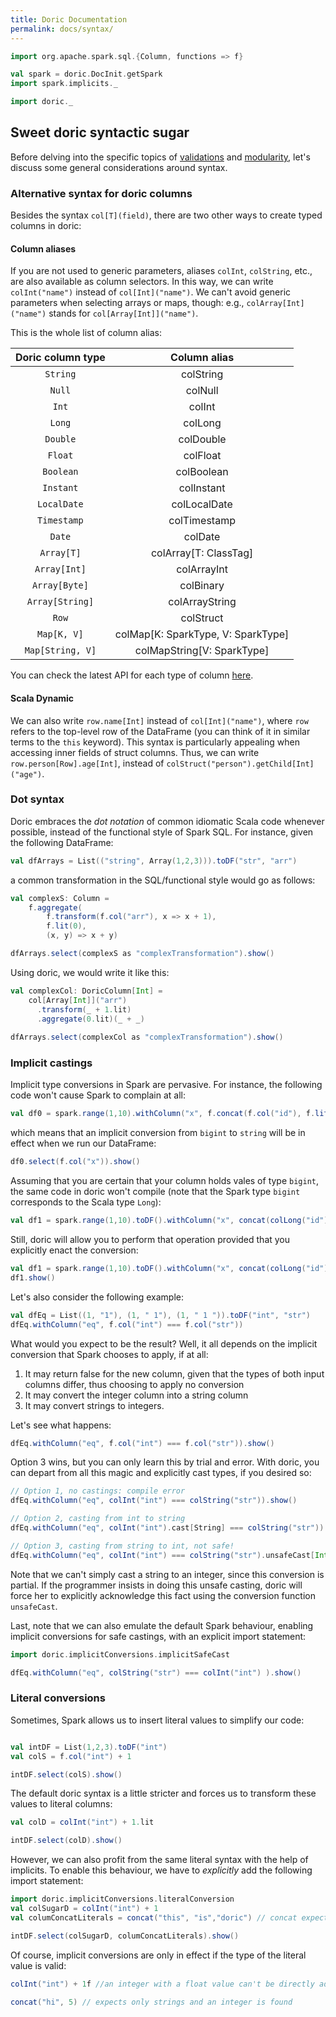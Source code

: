 ```yaml
---
title: Doric Documentation
permalink: docs/syntax/
---
```


```scala mdoc:invisible
import org.apache.spark.sql.{Column, functions => f}

val spark = doric.DocInit.getSpark
import spark.implicits._

import doric._
```

## Sweet doric syntactic sugar

Before delving into the specific topics of [validations](validations.md) 
and [modularity](modularity.md), let's discuss some general considerations around syntax. 

### Alternative syntax for doric columns

Besides the syntax `col[T](field)`, there are two other ways to create typed columns in doric: 

#### Column aliases

If you are not used to generic parameters, aliases `colInt`, `colString`, etc., are also available as column selectors.
In this way, we can write `colInt("name")` instead of `col[Int]("name")`. We can't avoid generic parameters when
selecting arrays or maps, though: e.g., `colArray[Int]("name")` stands for `col[Array[Int]]("name")`.

This is the whole list of column alias:

| Doric column type |           Column alias            | 
|:-----------------:|:----------------------------------:|
|     `String`      |             colString              |
|      `Null`       |              colNull               |
|       `Int`       |               colInt               |
|      `Long`       |              colLong               |
|     `Double`      |             colDouble              |
|      `Float`      |              colFloat              |
|     `Boolean`     |             colBoolean             |
|     `Instant`     |             colInstant             |
|    `LocalDate`    |            colLocalDate            |
|    `Timestamp`    |            colTimestamp            |
|      `Date`       |              colDate               |
|    `Array[T]`     |       colArray[T: ClassTag]        |
|   `Array[Int]`    |            colArrayInt             |
|   `Array[Byte]`   |             colBinary              |
|  `Array[String]`  |           colArrayString           |
|       `Row`       |             colStruct              |
|    `Map[K, V]`    | colMap[K: SparkType, V: SparkType] |
| `Map[String, V]`  |     colMapString[V: SparkType]     |

You can check the latest API for each type of column [here](api).

#### Scala Dynamic

We can also write `row.name[Int]` instead of `col[Int]("name")`, where `row` refers to
the top-level row of the DataFrame (you can think of it in similar terms to the `this` keyword). This syntax is
particularly appealing when accessing inner fields of struct columns. Thus, we can write `row.person[Row].age[Int]`,
instead of `colStruct("person").getChild[Int]("age")`.

### Dot syntax

Doric embraces the _dot notation_ of common idiomatic Scala code whenever possible, instead of the functional style of Spark SQL. For instance, given the following DataFrame:
```scala mdoc
val dfArrays = List(("string", Array(1,2,3))).toDF("str", "arr")
```

a common transformation in the SQL/functional style would go as follows:

```scala mdoc
val complexS: Column = 
    f.aggregate(
        f.transform(f.col("arr"), x => x + 1), 
        f.lit(0), 
        (x, y) => x + y)

dfArrays.select(complexS as "complexTransformation").show()
```

Using doric, we would write it like this:
```scala mdoc
val complexCol: DoricColumn[Int] = 
    col[Array[Int]]("arr")
      .transform(_ + 1.lit)
      .aggregate(0.lit)(_ + _)
  
dfArrays.select(complexCol as "complexTransformation").show()
```

### Implicit castings

Implicit type conversions in Spark are pervasive. For instance, the following code won't cause Spark to complain at all:

```scala mdoc
val df0 = spark.range(1,10).withColumn("x", f.concat(f.col("id"), f.lit("jander")))
```

which means that an implicit conversion from `bigint` to `string` will be in effect when we run our DataFrame:

```scala mdoc
df0.select(f.col("x")).show()
```

Assuming that you are certain that your column holds vales of type `bigint`, the same code in doric won't compile
(note that the Spark type `bigint` corresponds to the Scala type `Long`):

```scala mdoc:fail
val df1 = spark.range(1,10).toDF().withColumn("x", concat(colLong("id"), "jander".lit))
```

Still, doric will allow you to perform that operation provided that you explicitly enact the conversion:

```scala mdoc
val df1 = spark.range(1,10).toDF().withColumn("x", concat(colLong("id").cast[String], "jander".lit))
df1.show()
```

Let's also consider the following example:

```scala mdoc
val dfEq = List((1, "1"), (1, " 1"), (1, " 1 ")).toDF("int", "str")
dfEq.withColumn("eq", f.col("int") === f.col("str"))
```

What would you expect to be the result? Well, it all depends on the implicit conversion that Spark chooses to apply, 
if at all: 
1. It may return false for the new column, given that the types of both input columns differ, 
thus choosing to apply no conversion
2. It may convert the integer column into a string column
3. It may convert strings to integers. 

Let's see what happens:

```scala mdoc
dfEq.withColumn("eq", f.col("int") === f.col("str")).show()
```

Option 3 wins, but you can only learn this by trial and error. With doric, you can depart from all this magic and 
explicitly cast types, if you desired so:

```scala mdoc:fail
// Option 1, no castings: compile error
dfEq.withColumn("eq", colInt("int") === colString("str")).show()
```

```scala mdoc
// Option 2, casting from int to string
dfEq.withColumn("eq", colInt("int").cast[String] === colString("str")).show()
```

```scala mdoc
// Option 3, casting from string to int, not safe!
dfEq.withColumn("eq", colInt("int") === colString("str").unsafeCast[Int]).show()
```

Note that we can't simply cast a string to an integer, since this conversion is partial. If the programmer insists 
in doing this unsafe casting, doric will force her to explicitly acknowledge this fact using the conversion function 
`unsafeCast`.

Last, note that we can also emulate the default Spark behaviour, enabling implicit conversions for safe castings, 
with an explicit import statement:

```scala mdoc
import doric.implicitConversions.implicitSafeCast

dfEq.withColumn("eq", colString("str") === colInt("int") ).show()
```

### Literal conversions

Sometimes, Spark allows us to insert literal values to simplify our code:

```scala mdoc

val intDF = List(1,2,3).toDF("int")
val colS = f.col("int") + 1

intDF.select(colS).show()
```

The default doric syntax is a little stricter and forces us to transform these values to literal columns:

```scala mdoc
val colD = colInt("int") + 1.lit

intDF.select(colD).show()
```

However, we can also profit from the same literal syntax with the help of implicits. To enable this behaviour,
we have to _explicitly_ add the following import statement:

```scala mdoc
import doric.implicitConversions.literalConversion
val colSugarD = colInt("int") + 1
val columConcatLiterals = concat("this", "is","doric") // concat expects DoricColumn[String] values, the conversion puts them as expected

intDF.select(colSugarD, columConcatLiterals).show()
```

Of course, implicit conversions are only in effect if the type of the literal value is valid:
```scala mdoc:fail
colInt("int") + 1f //an integer with a float value can't be directly added in doric
```
```scala mdoc:fail
concat("hi", 5) // expects only strings and an integer is found
```

